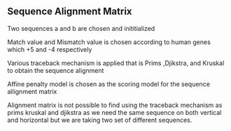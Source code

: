 ## Sequence Alignment Matrix
Two sequences a and b are chosen and inititialized

Match value and Mismatch value is chosen according to human genes which +5 and -4 respectively

Various traceback mechanism is applied that is Prims ,Djikstra, and Kruskal to obtain the sequence alignment

Affine penalty model is chosen as the scoring model for the sequence allignment matrix

Alignment matrix is not possible to find using the traceback mechanism as prims kruskal and djikstra as we need the same sequence on both vertical and horizontal but 
we are taking two set of different sequences.

